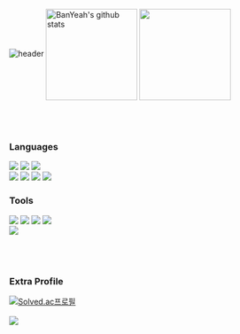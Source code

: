 ![header](https://capsule-render.vercel.app/api?type=venom&color=2B2D3D&height=200&section=header&text=BanYeah.&fontColor=000000&fontSize=64&stroke=BE95E4)
<a href="https://github.com/BanYeah"><img align="center" style="height:165px" src="https://github-readme-stats.vercel.app/api?username=BanYeah&show_icons=true&include_all_commits=true&theme=material-palenight&hide_border=true" alt="BanYeah's github stats" /></a>
<a href="https://github.com/BanYeah"><img align="center" style="height:165px" src="https://github-readme-stats.vercel.app/api/top-langs/?username=BanYeah&layout=compact&theme=material-palenight&hide_border=true" /></a>
</br>
</br>
</br>
</br>

### Languages
<img src="https://img.shields.io/badge/c-A8B9CC?style=flat-square&logo=c&logoColor=white"> </t>
<img src="https://img.shields.io/badge/c++-00599C?style=flat-square&logo=cplusplus&logoColor=white"> 
<img src="https://img.shields.io/badge/Python-3776AB?style=flat-square&logo=Python&logoColor=white"/>  </br>
<img src="https://img.shields.io/badge/CSS3-1572B6?style=flat-square&logo=CSS3&logoColor=white"/>  </t>
<img src="https://img.shields.io/badge/HTML5-E34F26?style=flat-square&logo=HTML5&logoColor=white"/> 
<img src="https://img.shields.io/badge/JavaScript-F7DF1E?style=flat-square&logo=JavaScript&logoColor=white"/>
<img src="https://img.shields.io/badge/TypeScript-3178C6?style=flat-square&logo=TypeScript&logoColor=white"/>

### Tools
<img src="https://img.shields.io/badge/React-61DAFB?style=flat-square&logo=React&logoColor=white"/> </t>
<img src="https://img.shields.io/badge/Next.js-000000?style=flat-square&logo=Next.js&logoColor=white"/>
<img src="https://img.shields.io/badge/Mantine-339AF0?style=flat-square&logo=Mantine&logoColor=white"/>
<img src="https://img.shields.io/badge/MUI-007FFF?style=flat-square&logo=MUI&logoColor=white"/> </br>
<img src="https://img.shields.io/badge/Steamlit-FF4B4B?style=flat-square&logo=Streamlit&logoColor=white"/> </t>
</br>
</br>
</br>
</br>

### Extra Profile
[![Solved.ac프로필](http://mazassumnida.wtf/api/v2/generate_badge?boj=04smailing)](https://solved.ac/04smailing)
</br>
</br>
<a href="https://velog.io/@banyeah_/posts"><img src="https://img.shields.io/badge/BanYeah's_velog-20C997?style=for-the-badge&logo=Velog&logoColor=white"/></a>
